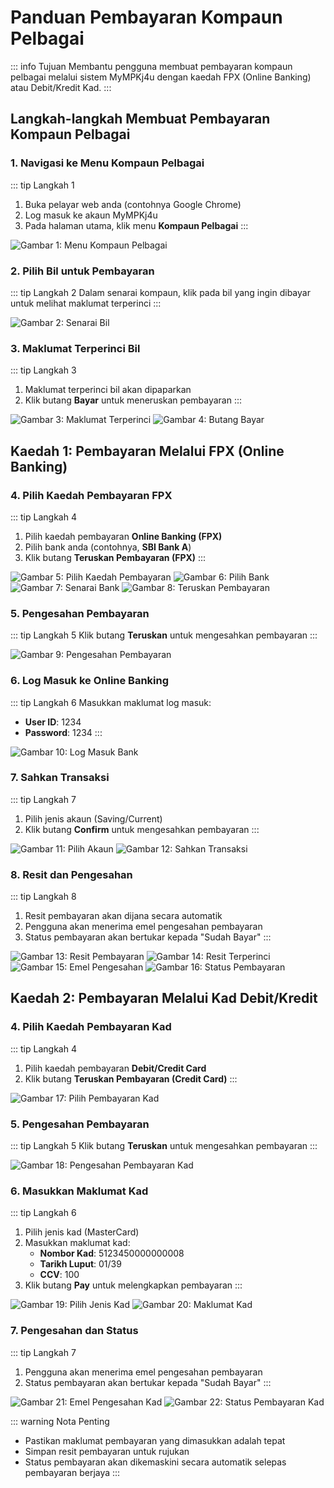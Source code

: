 # Panduan Pembayaran Kompaun Pelbagai

::: info Tujuan
Membantu pengguna membuat pembayaran kompaun pelbagai melalui sistem MyMPKj4u dengan kaedah FPX (Online Banking) atau Debit/Kredit Kad.
:::

## Langkah-langkah Membuat Pembayaran Kompaun Pelbagai

### 1. Navigasi ke Menu Kompaun Pelbagai

::: tip Langkah 1
1. Buka pelayar web anda (contohnya Google Chrome)
2. Log masuk ke akaun MyMPKj4u
3. Pada halaman utama, klik menu **Kompaun Pelbagai**
:::

![Gambar 1: Menu Kompaun Pelbagai](./image/pembayaran-kompaun-pelbagai/image1.jpg)

### 2. Pilih Bil untuk Pembayaran

::: tip Langkah 2
Dalam senarai kompaun, klik pada bil yang ingin dibayar untuk melihat maklumat terperinci
:::

![Gambar 2: Senarai Bil](./image/pembayaran-kompaun-pelbagai/image2.jpg)

### 3. Maklumat Terperinci Bil

::: tip Langkah 3
1. Maklumat terperinci bil akan dipaparkan
2. Klik butang **Bayar** untuk meneruskan pembayaran
:::

![Gambar 3: Maklumat Terperinci](./image/pembayaran-kompaun-pelbagai/image3.jpg)
![Gambar 4: Butang Bayar](./image/pembayaran-kompaun-pelbagai/image4.jpg)

## Kaedah 1: Pembayaran Melalui FPX (Online Banking)

### 4. Pilih Kaedah Pembayaran FPX

::: tip Langkah 4
1. Pilih kaedah pembayaran **Online Banking (FPX)**
2. Pilih bank anda (contohnya, **SBI Bank A**)
3. Klik butang **Teruskan Pembayaran (FPX)**
:::

![Gambar 5: Pilih Kaedah Pembayaran](./image/pembayaran-kompaun-pelbagai/image5.jpg)
![Gambar 6: Pilih Bank](./image/pembayaran-kompaun-pelbagai/image6.jpg)
![Gambar 7: Senarai Bank](./image/pembayaran-kompaun-pelbagai/image7.jpg)
![Gambar 8: Teruskan Pembayaran](./image/pembayaran-kompaun-pelbagai/image8.jpg)

### 5. Pengesahan Pembayaran

::: tip Langkah 5
Klik butang **Teruskan** untuk mengesahkan pembayaran
:::

![Gambar 9: Pengesahan Pembayaran](./image/pembayaran-kompaun-pelbagai/image9.jpg)

### 6. Log Masuk ke Online Banking

::: tip Langkah 6
Masukkan maklumat log masuk:
- **User ID**: 1234
- **Password**: 1234
:::

![Gambar 10: Log Masuk Bank](./image/pembayaran-kompaun-pelbagai/image10.jpg)

### 7. Sahkan Transaksi

::: tip Langkah 7
1. Pilih jenis akaun (Saving/Current)
2. Klik butang **Confirm** untuk mengesahkan pembayaran
:::

![Gambar 11: Pilih Akaun](./image/pembayaran-kompaun-pelbagai/image11.jpg)
![Gambar 12: Sahkan Transaksi](./image/pembayaran-kompaun-pelbagai/image12.jpg)

### 8. Resit dan Pengesahan

::: tip Langkah 8
1. Resit pembayaran akan dijana secara automatik
2. Pengguna akan menerima emel pengesahan pembayaran
3. Status pembayaran akan bertukar kepada "Sudah Bayar"
:::

![Gambar 13: Resit Pembayaran](./image/pembayaran-kompaun-pelbagai/image13.jpg)
![Gambar 14: Resit Terperinci](./image/pembayaran-kompaun-pelbagai/image14.jpg)
![Gambar 15: Emel Pengesahan](./image/pembayaran-kompaun-pelbagai/image15.jpg)
![Gambar 16: Status Pembayaran](./image/pembayaran-kompaun-pelbagai/image16.jpg)

## Kaedah 2: Pembayaran Melalui Kad Debit/Kredit

### 4. Pilih Kaedah Pembayaran Kad

::: tip Langkah 4
1. Pilih kaedah pembayaran **Debit/Credit Card**
2. Klik butang **Teruskan Pembayaran (Credit Card)**
:::

![Gambar 17: Pilih Pembayaran Kad](./image/pembayaran-kompaun-pelbagai/image17.jpg)

### 5. Pengesahan Pembayaran

::: tip Langkah 5
Klik butang **Teruskan** untuk mengesahkan pembayaran
:::

![Gambar 18: Pengesahan Pembayaran Kad](./image/pembayaran-kompaun-pelbagai/image18.jpg)

### 6. Masukkan Maklumat Kad

::: tip Langkah 6
1. Pilih jenis kad (MasterCard)
2. Masukkan maklumat kad:
   - **Nombor Kad**: 5123450000000008
   - **Tarikh Luput**: 01/39
   - **CCV**: 100
3. Klik butang **Pay** untuk melengkapkan pembayaran
:::

![Gambar 19: Pilih Jenis Kad](./image/pembayaran-kompaun-pelbagai/image19.jpg)
![Gambar 20: Maklumat Kad](./image/pembayaran-kompaun-pelbagai/image20.jpg)

### 7. Pengesahan dan Status

::: tip Langkah 7
1. Pengguna akan menerima emel pengesahan pembayaran
2. Status pembayaran akan bertukar kepada "Sudah Bayar"
:::

![Gambar 21: Emel Pengesahan Kad](./image/pembayaran-kompaun-pelbagai/image21.jpg)
![Gambar 22: Status Pembayaran Kad](./image/pembayaran-kompaun-pelbagai/image22.jpg)

::: warning Nota Penting
- Pastikan maklumat pembayaran yang dimasukkan adalah tepat
- Simpan resit pembayaran untuk rujukan
- Status pembayaran akan dikemaskini secara automatik selepas pembayaran berjaya
::: 
